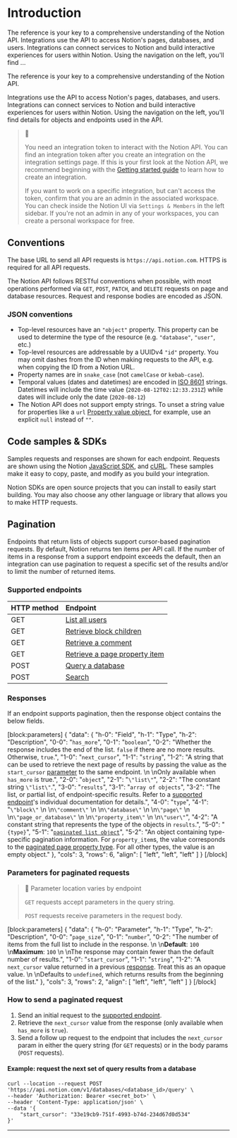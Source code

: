 # Introduction

The reference is your key to a comprehensive understanding of the Notion API. Integrations use the API to access Notion's pages, databases, and users. Integrations can connect services to Notion and build interactive experiences for users within Notion. Using the navigation on the left, you'll find ...

The reference is your key to a comprehensive understanding of the Notion API.

Integrations use the API to access Notion's pages, databases, and users. Integrations can connect services to Notion and build interactive experiences for users within Notion. Using the navigation on the left, you'll find details for objects and endpoints used in the API.

> 📘
>
> You need an integration token to interact with the Notion API. You can find an integration token after you create an integration on the integration settings page. If this is your first look at the Notion API, we recommend beginning with the [Getting started guide](doc:getting-started) to learn how to create an integration.
>
> If you want to work on a specific integration, but can't access the token, confirm that you are an admin in the associated workspace. You can check inside the Notion UI via `Settings & Members` in the left sidebar. If you're not an admin in any of your workspaces, you can create a personal workspace for free.

## Conventions

The base URL to send all API requests is `https://api.notion.com`. HTTPS is required for all API requests.

The Notion API follows RESTful conventions when possible, with most operations performed via `GET`, `POST`, `PATCH`, and `DELETE` requests on page and database resources. Request and response bodies are encoded as JSON.

### JSON conventions

- Top-level resources have an `"object"` property. This property can be used to determine the type of the resource (e.g. `"database"`, `"user"`, etc.)
- Top-level resources are addressable by a UUIDv4 `"id"` property. You may omit dashes from the ID when making requests to the API, e.g. when copying the ID from a Notion URL.
- Property names are in `snake_case` (not `camelCase` or `kebab-case`).
- Temporal values (dates and datetimes) are encoded in [ISO 8601](https://en.wikipedia.org/wiki/ISO_8601) strings. Datetimes will include the time value (`2020-08-12T02:12:33.231Z`) while dates will include only the date (`2020-08-12`)
- The Notion API does not support empty strings. To unset a string value for properties like a `url` [Property value object](ref:property-value-object), for example, use an explicit `null` instead of `""`.

## Code samples & SDKs

Samples requests and responses are shown for each endpoint. Requests are shown using the Notion [JavaScript SDK](https://github.com/makenotion/notion-sdk-js), and [cURL](https://curl.se/). These samples make it easy to copy, paste, and modify as you build your integration.

Notion SDKs are open source projects that you can install to easily start building. You may also choose any other language or library that allows you to make HTTP requests.

## Pagination

Endpoints that return lists of objects support cursor-based pagination requests. By default, Notion returns ten items per API call. If the number of items in a response from a support endpoint exceeds the default, then an integration can use pagination to request a specific set of the results and/or to limit the number of returned items.

### Supported endpoints

| HTTP method | Endpoint                                                                                          |
| :---------- | :------------------------------------------------------------------------------------------------ |
| GET         | [List all users](https://developers.notion.com/reference/get-users)                               |
| GET         | [Retrieve block children](https://developers.notion.com/reference/get-block-children)             |
| GET         | [Retrieve a comment](https://developers.notion.com/reference/retrieve-a-comment)                  |
| GET         | [Retrieve a page property item](https://developers.notion.com/reference/retrieve-a-page-property) |
| POST        | [Query a database](https://developers.notion.com/reference/post-database-query)                   |
| POST        | [Search](https://developers.notion.com/reference/post-search)                                     |

### Responses

If an endpoint supports pagination, then the response object contains the below fields.

[block:parameters]
{
  "data": {
    "h-0": "Field",
    "h-1": "Type",
    "h-2": "Description",
    "0-0": "`has_more`",
    "0-1": "`boolean`",
    "0-2": "Whether the response includes the end of the list. `false` if there are no more results. Otherwise, `true`.",
    "1-0": "`next_cursor`",
    "1-1": "`string`",
    "1-2": "A string that can be used to retrieve the next page of results by passing the value as the `start_cursor` [parameter](#parameters-for-paginated-requests) to the same endpoint.  \n  \nOnly available when `has_more` is true.",
    "2-0": "`object`",
    "2-1": "`\"list\"`",
    "2-2": "The constant string `\"list\"`.",
    "3-0": "`results`",
    "3-1": "`array of objects`",
    "3-2": "The list, or partial list, of endpoint-specific results. Refer to a [supported endpoint](#supported-endpoints)'s individual documentation for details.",
    "4-0": "`type`",
    "4-1": "`\"block\"`  \n  \n`\"comment\"`  \n  \n`\"database\"`  \n  \n`\"page\"`  \n  \n`\"page_or_database\"`  \n  \n`\"property_item\"`  \n  \n`\"user\"`",
    "4-2": "A constant string that represents the type of the objects in `results`.",
    "5-0": "`{type}`",
    "5-1": "[`paginated list object`](https://developers.notion.com/reference/page-property-values#paginated-page-properties)",
    "5-2": "An object containing type-specific pagination information. For `property_item`s, the value corresponds to the [paginated page property type](https://developers.notion.com/reference/page-property-values#paginated-page-properties). For all other types, the value is an empty object."
  },
  "cols": 3,
  "rows": 6,
  "align": [
    "left",
    "left",
    "left"
  ]
}
[/block]


### Parameters for paginated requests

> 🚧 Parameter location varies by endpoint
>
> `GET` requests accept parameters in the query string.
>
> `POST` requests receive parameters in the request body.

[block:parameters]
{
  "data": {
    "h-0": "Parameter",
    "h-1": "Type",
    "h-2": "Description",
    "0-0": "`page_size`",
    "0-1": "`number`",
    "0-2": "The number of items from the full list to include in the response.  \n  \n**Default**: `100`  \n**Maximum**: `100`  \n  \nThe response may contain fewer than the default number of results.",
    "1-0": "`start_cursor`",
    "1-1": "`string`",
    "1-2": "A `next_cursor` value returned in a previous [response](#responses). Treat this as an opaque value.  \n  \nDefaults to `undefined`, which returns results from the beginning of the list."
  },
  "cols": 3,
  "rows": 2,
  "align": [
    "left",
    "left",
    "left"
  ]
}
[/block]


### How to send a paginated request

1. Send an initial request to the [supported endpoint](https://dev.notion.so/Review-Pagination-documentation-e48701d7465444c7ad79237914aa47cd).
2. Retrieve the `next_cursor` value from the response (only available when `has_more` is `true`).
3. Send a follow up request to the endpoint that includes the `next_cursor` param in either the query string (for `GET` requests) or in the body params (`POST` requests).

#### Example: request the next set of query results from a database

```curl
curl --location --request POST 'https://api.notion.com/v1/databases/<database_id>/query' \
--header 'Authorization: Bearer <secret_bot>' \
--header 'Content-Type: application/json' \
--data '{
    "start_cursor": "33e19cb9-751f-4993-b74d-234d67d0d534"
}'
```

---
